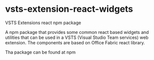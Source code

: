 # vsts-extension-react-widgets
VSTS Extensions react npm package

A npm package that provides some common react based widgets and utilities that can be used in a VSTS (Visual Studio Team services) web extension. The components are based on Office Fabric react library.

Tha package can be found at npm
